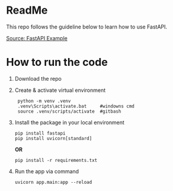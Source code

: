 # ReadMe
This repo follows the guideline below to learn how to use FastAPI.

[Source: FastAPI Example](https://dev.to/ronnymedina/fastapi-example-9n8)


# How to run the code 

1. Download the repo
2. Create & activate virtual environment
   ```
    python -m venv .venv
    .venv\Scripts\activate.bat     #windowns cmd
    source .venv/scripts/activate  #gitbash
   ```
3. Install the package in your local environment

   ```
   pip install fastapi
   pip install uvicorn[standard]
   ```

   **OR**

    ```
    pip install -r requirements.txt
    ```


4. Run the app via command

    `uvicorn app.main:app --reload`